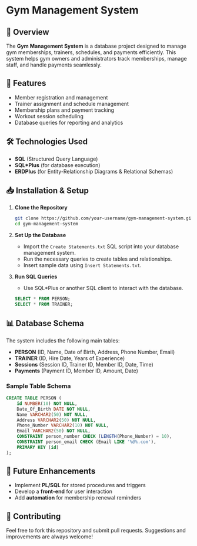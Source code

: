 # Gym Management System

## 📌 Overview

The **Gym Management System** is a database project designed to manage gym memberships, trainers, schedules, and payments efficiently. This system helps gym owners and administrators track memberships, manage staff, and handle payments seamlessly.

## 🚀 Features

- Member registration and management
- Trainer assignment and schedule management
- Membership plans and payment tracking
- Workout session scheduling
- Database queries for reporting and analytics

## 🛠️ Technologies Used

- **SQL** (Structured Query Language)
- **SQL*Plus** (for database execution)
- **ERDPlus** (for Entity-Relationship Diagrams & Relational Schemas)

## 📥 Installation & Setup

1. **Clone the Repository**

   ```bash
   git clone https://github.com/your-username/gym-management-system.git
   cd gym-management-system
   ```

2. **Set Up the Database**

   - Import the `Create Statements.txt` SQL script into your database management system.
   - Run the necessary queries to create tables and relationships.
   - Insert sample data using `Insert Statements.txt`.

3. **Run SQL Queries**

   - Use SQL*Plus or another SQL client to interact with the database.

   ```sql
   SELECT * FROM PERSON;
   SELECT * FROM TRAINER;
   ```

## 📊 Database Schema

The system includes the following main tables:

- **PERSON** (ID, Name, Date of Birth, Address, Phone Number, Email)
- **TRAINER** (ID, Hire Date, Years of Experience)
- **Sessions** (Session ID, Trainer ID, Member ID, Date, Time)
- **Payments** (Payment ID, Member ID, Amount, Date)

### Sample Table Schema

```sql
CREATE TABLE PERSON (
    id NUMBER(10) NOT NULL,
    Date_Of_Birth DATE NOT NULL,
    Name VARCHAR2(50) NOT NULL,
    Address VARCHAR2(50) NOT NULL,
    Phone_Number VARCHAR2(10) NOT NULL,
    Email VARCHAR2(50) NOT NULL,
    CONSTRAINT person_number CHECK (LENGTH(Phone_Number) = 10),
    CONSTRAINT person_email CHECK (Email LIKE '%@%.com'),
    PRIMARY KEY (id)
);
```

## 📝 Future Enhancements

- Implement **PL/SQL** for stored procedures and triggers
- Develop a **front-end** for user interaction
- Add **automation** for membership renewal reminders

## 🤝 Contributing

Feel free to fork this repository and submit pull requests. Suggestions and improvements are always welcome!



